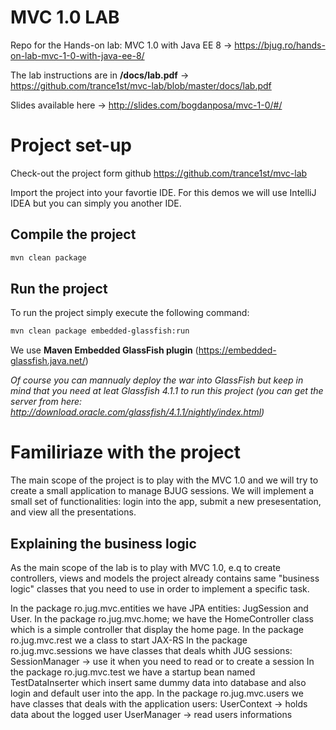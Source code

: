 # MVC 1.0 LAB
Repo for the Hands-on lab: MVC 1.0 with Java EE 8 -> https://bjug.ro/hands-on-lab-mvc-1-0-with-java-ee-8/

The lab instructions are in **/docs/lab.pdf** -> https://github.com/trance1st/mvc-lab/blob/master/docs/lab.pdf

Slides available here -> http://slides.com/bogdanposa/mvc-1-0/#/


Project set-up
============

Check-out the project form github https://github.com/trance1st/mvc-lab

Import the project into your favortie IDE. For this demos we will use IntelliJ IDEA but you can simply you another IDE.

Compile the project
-------------------
```sh
mvn clean package
```
Run the project
-------------------

To run the project simply execute the following command:
```sh
mvn clean package embedded-glassfish:run   
```
We use **Maven Embedded GlassFish plugin** (https://embedded-glassfish.java.net/)


*Of course you can mannualy deploy the war into GlassFish but keep in mind that you need at leat Glassfish 4.1.1 to run this project (you can get the server from here: http://download.oracle.com/glassfish/4.1.1/nightly/index.html)*


Familiriaze with the project
============

The main scope of the project is to play with the MVC 1.0 and we will try to create a small application to manage BJUG sessions. 
We will implement a small set of functionalities: login into the app, submit a new presesentation, and view all the presentations.

Explaining the business logic
-------------------
As the main scope of the lab is to play with MVC 1.0, e.q to create controllers, views and models the project already contains same "business logic" classes that you need to use in order to implement a specific task.

In the package ro.jug.mvc.entities we have JPA entities: JugSession and User.
In the package ro.jug.mvc.home; we have the HomeController class which is a simple controller that display the home page.
In the package ro.jug.mvc.rest we a class to start JAX-RS
In the package ro.jug.mvc.sessions we have classes that deals whith JUG sessions:
  SessionManager -> use it when you need to read or to create a session
In the package   ro.jug.mvc.test we have a startup bean named TestDataInserter which insert same dummy data into database and also login and default user into the app.
In the package ro.jug.mvc.users we have classes that deals with the application users:
  UserContext -> holds data about the logged user
  UserManager -> read users informations










